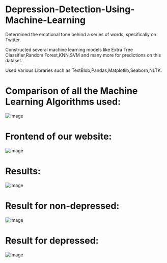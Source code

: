 # Depression-Detection-Using-Machine-Learning

Determined the emotional tone behind a series of words, specifically on Twitter.

Constructed several machine learning models like Extra Tree Classifier,Random Forest,KNN,SVM and many more for
predictions on this dataset.

Used Various Libraries such as TextBlob,Pandas,Matplotlib,Seaborn,NLTK.

# Comparison of all the Machine Learning Algorithms used:

![image](https://github.com/18abhishekk/Depression-Detection-Using-Machine-Learning/assets/99329624/c07506ae-4205-4291-9c31-a8d9efd9843d=100x100)


# Frontend of our website:
![image](https://github.com/18abhishekk/Depression-Detection-Using-Machine-Learning/assets/99329624/c3b3ae52-872f-4d3a-b7ed-3b333476c290)

# Results:
![image](https://github.com/18abhishekk/Depression-Detection-Using-Machine-Learning/assets/99329624/b3ac71cb-1cf3-42f2-a78c-27b7af55203f)

# Result for non-depressed:
![image](https://github.com/18abhishekk/Depression-Detection-Using-Machine-Learning/assets/99329624/7a5e8fe7-873b-4d30-8872-da5e9667e35d)

# Result for depressed:
![image](https://github.com/18abhishekk/Depression-Detection-Using-Machine-Learning/assets/99329624/72272c73-7a4b-4117-81b5-e4482e0ff129)

